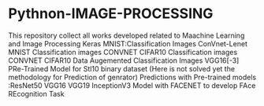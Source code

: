 # Pythnon-IMAGE-PROCESSING
This repository collect all works developed related to Maachine Learning and Image Processing
Keras MNIST:Classification Images
ConVnet-Lenet MNIST Classification images
CONVNET CIFAR10 Classification images
CONVNET CIFAR10 Data Augemented Classification Images
VGG16[-3] PRe-Trained Model for Stl10 binary dataset (Here is not solved yet the methodology for Prediction of genrator)
Predictions with Pre-trained models :ResNet50 VGG16 VGG19 InceptionV3
Model with FACENET to develop FAce REcognition Task

